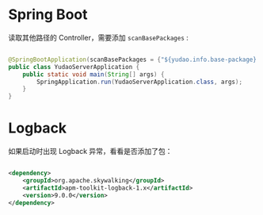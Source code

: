 # Spring Boot

读取其他路径的 Controller，需要添加 `scanBasePackages` :

```java

@SpringBootApplication(scanBasePackages = {"${yudao.info.base-package}.module"})
public class YudaoServerApplication {
    public static void main(String[] args) {
        SpringApplication.run(YudaoServerApplication.class, args);
    }
}
```
# Logback
如果启动时出现 Logback 异常，看看是否添加了包：
```xml

<dependency>
    <groupId>org.apache.skywalking</groupId>
    <artifactId>apm-toolkit-logback-1.x</artifactId>
    <version>9.0.0</version>
</dependency>
```
